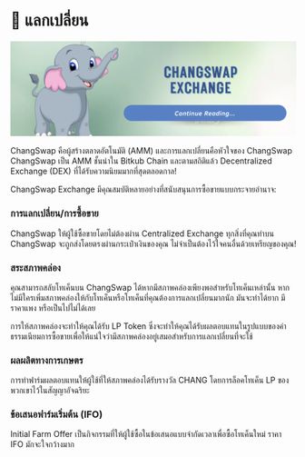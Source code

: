 # 🔄 แลกเปลี่ยน

![](../../.gitbook/assets/exchange.png)

ChangSwap คือผู้สร้างตลาดอัตโนมัติ (AMM) และการแลกเปลี่ยนคือหัวใจของ ChangSwap ChangSwap เป็น AMM ชั้นนำใน Bitkub Chain และตามสถิติแล้ว Decentralized Exchange (DEX) ที่ได้รับความนิยมมากที่สุดตลอดกาล!

ChangSwap Exchange มีคุณสมบัติหลายอย่างที่สนับสนุนการซื้อขายแบบกระจายอำนาจ:

### การแลกเปลี่ยน/การซื้อขาย

ChangSwap ให้ผู้ใช้ซื้อขายโดยไม่ต้องผ่าน Centralized Exchange ทุกสิ่งที่คุณทำบน ChangSwap จะถูกส่งโดยตรงผ่านกระเป๋าเงินของคุณ ไม่จำเป็นต้องไว้ใจคนอื่นด้วยเหรียญของคุณ!

### สระสภาพคล่อง

คุณสามารถสลับโทเค็นบน ChangSwap ได้หากมีสภาพคล่องเพียงพอสำหรับโทเค็นเหล่านั้น หากไม่มีใครเพิ่มสภาพคล่องให้กับโทเค็นหรือโทเค็นที่คุณต้องการแลกเปลี่ยนมากนัก มันจะทำได้ยาก มีราคาแพง หรือเป็นไปไม่ได้เลย

การให้สภาพคล่องจะทำให้คุณได้รับ LP Token ซึ่งจะทำให้คุณได้รับผลตอบแทนในรูปแบบของค่าธรรมเนียมการซื้อขายเพื่อให้แน่ใจว่ามีสภาพคล่องอยู่เสมอสำหรับการแลกเปลี่ยนที่จะใช้

### ผลผลิตทางการเกษตร

การทำฟาร์มผลตอบแทนให้ผู้ใช้ที่ให้สภาพคล่องได้รับรางวัล CHANG โดยการล็อคโทเค็น LP ของพวกเขาไว้ในสัญญาอัจฉริยะ

### ข้อเสนอฟาร์มเริ่มต้น (IFO)

Initial Farm Offer เป็นกิจกรรมที่ให้ผู้ใช้ซื้อในข้อเสนอแบบจำกัดเวลาเพื่อซื้อโทเค็นใหม่ ราคา IFO มักจะใจกว้างมาก